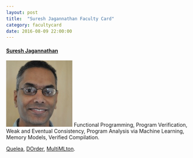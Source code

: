 ```yaml
---
layout: post
title:  "Suresh Jagannathan Faculty Card"
category: facultycard
date: 2016-08-09 22:00:00
---
```


#### [Suresh Jagannathan](https://www.cs.purdue.edu/homes/suresh/) ####

![Suresh Jagannathan](assets/suresh.png)
Functional Programming, Program Verification, Weak and Eventual
Consistency, Program Analysis via Machine Learning, Memory Models,
Verified Compilation.

[Quelea](http://gowthamk.github.io/Quelea),
[DOrder](https://github.com/rowangithub/DOrder),
[MultiMLton](http://multimlton.cs.purdue.edu/mML/Welcome.html).
<!-- [CompCertTSO](http://www.cl.cam.ac.uk/~pes20/CompCertTSO/doc/),
[Catalyst](https://github.com/gowthamk/catalyst). -->
